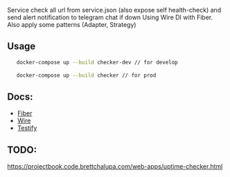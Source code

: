 Service check all url from service.json (also expose self health-check) and send alert notification to telegram chat if down
Using Wire DI with Fiber. Also apply some patterns (Adapter, Strategy)

## Usage

```bash
   docker-compose up --build checker-dev // for develop
   
   docker-compose up --build checker // for prod
```

## Docs:

- [Fiber](https://gofiber.io/)
- [Wire](https://github.com/google/wire)
- [Testify](https://github.com/stretchr/testify)

## TODO: 
https://projectbook.code.brettchalupa.com/web-apps/uptime-checker.html
